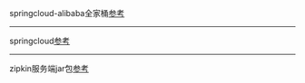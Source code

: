 springcloud-alibaba全家桶[参考](https://people.blog.csdn.net/article/details/123729595)
- - -
springcloud[参考](https://www.jianshu.com/c/901e64bb4a5f)
- - -
zipkin服务端jar包[参考](https://repo1.maven.org/maven2/io/zipkin/zipkin-server/2.23.16/zipkin-server-2.23.16-exec.jar)